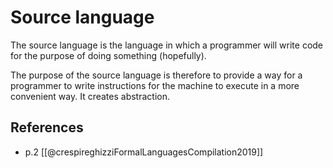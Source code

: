 ---
---

# Source language

The source language is the language in which a programmer will write code for the purpose of doing something (hopefully).

The purpose of the source language is therefore to provide a way for a programmer to write instructions for the machine to execute in a more convenient way.
It creates abstraction.

## References

- p.2 [[@crespireghizziFormalLanguagesCompilation2019]]
